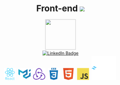 <div id="header" align="center">  
  <div>
    <h1>
      Front-end
  <img src="https://media.giphy.com/media/hvRJCLFzcasrR4ia7z/giphy.gif" width="30px"/>
  </h1>
    <img src="https://media1.giphy.com/media/v1.Y2lkPTc5MGI3NjExOTRiZTEwOWEzYzg5N2UyMDI4YmUxYzNhOGIzZGM0Nzc0OTUxNjZiNSZjdD1n/26tOYHUgZYoj2YKPe/giphy.gif" height="100" width="100" />
  </div>  
  <div id="badges">
    <a href="https://www.linkedin.com/in/gustavo-campos-347853163/">
      <img src="https://img.shields.io/badge/LinkedIn-blue?style=for-the-badge&logo=linkedin&logoColor=white" alt="LinkedIn Badge"/>
    </a>
  </div>
  <div style="magin-top: 2rem;">
  <img src="https://github.com/devicons/devicon/blob/master/icons/react/react-original-wordmark.svg" title="React" alt="React" width="40" height="40"/>&nbsp;
  <img src="https://github.com/devicons/devicon/blob/master/icons/materialui/materialui-original.svg" title="Material UI" alt="Material UI" width="40" height="40"/>&nbsp;
  <img src="https://github.com/devicons/devicon/blob/master/icons/redux/redux-original.svg" title="Redux" alt="Redux " width="40" height="40"/>&nbsp;
  <img src="https://github.com/devicons/devicon/blob/master/icons/css3/css3-plain-wordmark.svg"  title="CSS3" alt="CSS" width="40" height="40"/>&nbsp;
  <img src="https://github.com/devicons/devicon/blob/master/icons/html5/html5-original.svg" title="HTML5" alt="HTML" width="40" height="40"/>&nbsp;
  <img src="https://github.com/devicons/devicon/blob/master/icons/javascript/javascript-original.svg" title="JavaScript" alt="JavaScript" width="40" height="40"/>&nbsp;
  <img src="https://github.com/devicons/devicon/blob/master/icons/tailwindcss/tailwindcss-original-wordmark.svg" title="Tailwind" alt="Tailwind" width="80" height="80"/>&nbsp;
</div>

</div>


